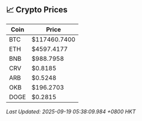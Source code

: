 ## 📈 Crypto Prices

| Coin | Price |
| ---- | ----- |
| BTC | $117460.7400 |
| ETH | $4597.4177 |
| BNB | $988.7958 |
| CRV | $0.8185 |
| ARB | $0.5248 |
| OKB | $196.2703 |
| DOGE | $0.2815 |

_Last Updated: 2025-09-19 05:38:09.984 +0800 HKT_